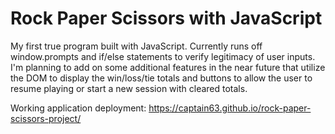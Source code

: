 # Rock Paper Scissors with JavaScript

My first true program built with JavaScript. Currently runs off window.prompts and if/else statements to verify legitimacy of user inputs. I'm planning to add on some additional features in the near future that utilize the DOM to display the win/loss/tie totals and buttons to allow the user to resume playing or start a new session with cleared totals.

Working application deployment: https://captain63.github.io/rock-paper-scissors-project/